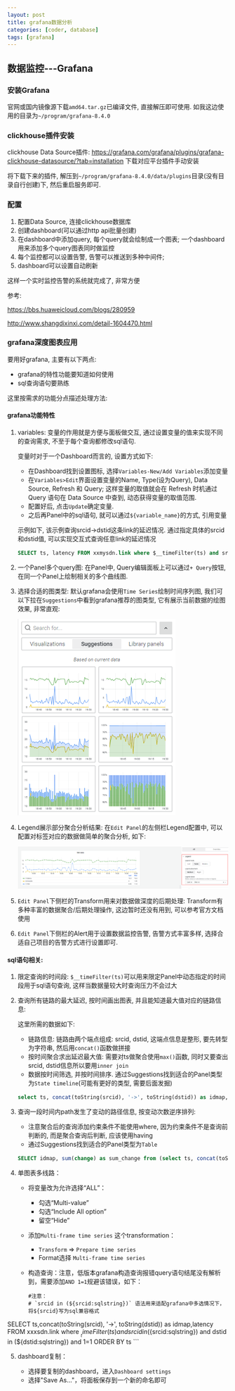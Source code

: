 ```yaml
---
layout: post
title: grafana数据分析
categories: [coder, database]
tags: [grafana]
---
```




## 数据监控---Grafana

### 安装Grafana

官网或国内镜像源下载`amd64.tar.gz`已编译文件, 直接解压即可使用. 如我这边使用的目录为`~/program/grafana-8.4.0`

### clickhouse插件安装

clickhouse Data Source插件: https://grafana.com/grafana/plugins/grafana-clickhouse-datasource/?tab=installation 下载对应平台插件手动安装

将下载下来的插件, 解压到`~/program/grafana-8.4.0/data/plugins`目录(没有目录自行创建)下, 然后重启服务即可.

### 配置

1. 配置Data Source, 连接clickhouse数据库
2. 创建dashboard(可以通过http api批量创建)
3. 在dashboard中添加query, 每个query就会绘制成一个图表; 一个dashboard用来添加多个query图表同时做监控
4. 每个监控都可以设置告警, 告警可以推送到多种中间件;
5. dashboard可以设置自动刷新

这样一个实时监控告警的系统就完成了, 非常方便



参考: 

https://bbs.huaweicloud.com/blogs/280959

http://www.shangdixinxi.com/detail-1604470.html



### grafana深度图表应用

要用好grafana, 主要有以下两点:

* grafana的特性功能要知道如何使用
* sql查询语句要熟练

这里按需求的功能分点描述处理方法:

#### grafana功能特性

1. variables: 变量的作用就是方便与面板做交互, 通过设置变量的值来实现不同的查询需求, 不至于每个查询都修改sql语句.

   变量时对于一个Dashboard而言的, 设置方式如下:

   * 在Dashboard找到设置图标, 选择`Variables-New/Add Variables`添加变量
   * 在`Variables>Edit`界面设置变量的Name, Type(设为Query), Data Source, Refresh 和 Query; 这样变量的取值就会在 Refresh 时机通过 Query 语句在 Data Source 中查到, 动态获得变量的取值范围.
   * 配置好后, 点击`Update`确定变量. 
   * 之后再Panel中的sql语句, 就可以通过`${variable_name}`的方式, 引用变量

   示例如下, 该示例查询srcid->dstid这条link的延迟情况. 通过指定具体的srcid和dstid值, 可以实现交互式查询任意link的延迟情况

   ```sql
   SELECT ts, latency FROM xxmysdn.link where $__timeFilter(ts) and srcid = ${srcid} and dstid = ${dstid} ORDER BY ts
   ```

2. 一个Panel多个query图: 在Panel中, Query编辑面板上可以通过`+ Query`按钮, 在同一个Panel上绘制相关的多个曲线图.

3. 选择合适的图类型: 默认grafana会使用`Time Series`绘制时间序列图, 我们可以下拉在`Suggestions`中看到grafana推荐的图类型, 它有展示当前数据的绘图效果, 非常直观:

   ![image-20220224193453049](/assets/img/grafana数据分析/grafana_suggestions_panel.png)

4. Legend展示部分聚合分析结果: 在`Edit Panel`的左侧栏Legend配置中, 可以配置对标签对应的数据做简单的聚合分析, 如下:

   ![image-20220224193928778](/assets/img/grafana数据分析/grafana_panel_legend.png)

5. `Edit Panel`下侧栏的Transform用来对数据做深度的后期处理: Transform有多种丰富的数据聚合/后期处理操作, 这边暂时还没有用到, 可以参考官方文档使用

6. `Edit Panel`下侧栏的Alert用于设置数据监控告警, 告警方式丰富多样, 选择合适自己项目的告警方式进行设置即可.

#### sql语句相关:

1. 限定查询的时间段: `$__timeFilter(ts)`可以用来限定Panel中动态指定的时间段用于sql语句查询, 这样当数据量较大时查询压力不会过大

2. 查询所有链路的最大延迟, 按时间画出图表, 并且能知道最大值对应的链路信息:

   这里所需的数据如下:

   * 链路信息: 链路由两个端点组成: srcid, dstid, 这端点信息是整形, 要先转型为字符串, 然后用`concat()`函数做拼接
   * 按时间聚合求出延迟最大值: 需要对ts做聚合使用`max()`函数, 同时又要查出srcid, dstid信息所以要用`inner join`
   * 数据按时间筛选, 并按时间排序. 通过Suggestions找到适合的Panel类型为`State timeline`(可能有更好的类型, 需要后面发掘)

   ```sql
   select ts, concat(toString(srcid), '->', toString(dstid)) as idmap, latency from xxmysdn.link as A inner join (select ts, MAX(latency) as max_latency from xxmysdn.link where $__timeFilter(ts) group by ts) as B on A.ts=B.ts and A.latency=B.max_latency where $__timeFilter(ts) order by ts
   ```

3. 查询一段时间内path发生了变动的路径信息, 按变动次数逆序排列:

   * 注意聚合后的查询添加约束条件不能使用where, 因为约束条件不是查询前判断的, 而是聚合查询后判断, 应该使用having
   * 通过Suggestions找到适合的Panel类型为`Table`

   ```sql
   SELECT idmap, sum(change) as sum_change from (select ts, concat(toString(srcid), '->', toString(dstid)) as idmap, change FROM xxmysdn.path where $__timeFilter(ts)) group by idmap having sum_change>0 order by sum_change desc
   ```

4. 单图表多线路：

   * 将变量改为允许选择“ALL”：

     * 勾选“Multi-value”
     * 勾选“Include All option”
     * 留空“Hide”

   * 添加`Multi-frame time series` 这个transformation：

     *  `Transform` => `Prepare time series` 
     * Format选择 `Multi-frame time series`

   * 构造查询：注意，低版本grafana构造查询报错query语句结尾没有解析到，需要添加`AND 1=1`规避该错误，如下：

     ```shell
     #注意：
     # `srcid in (${srcid:sqlstring})` 语法用来适配grafana中多选情况下，将${srcid}写为sql兼容格式
SELECT ts,concat(toString(srcid), '->', toString(dstid)) as idmap,latency FROM xxxsdn.link where $__timeFilter(ts) and srcid in (${srcid:sqlstring}) and dstid in (${dstid:sqlstring}) and 1=1 ORDER BY ts
     ```
     
   
5. dashboard复制：

   * 选择要复制的dashboard，进入`Dashboard settings`
   * 选择"Save As..."，将面板保存到一个新的命名即可

